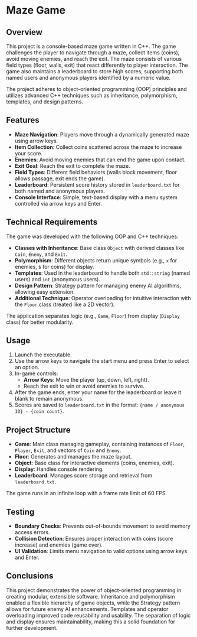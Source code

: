 # Maze Game

## Overview
This project is a console-based maze game written in C++. The game challenges the player to navigate through a maze, collect items (coins), avoid moving enemies, and reach the exit. The maze consists of various field types (floor, walls, exit) that react differently to player interaction. The game also maintains a leaderboard to store high scores, supporting both named users and anonymous players identified by a numeric value.

The project adheres to object-oriented programming (OOP) principles and utilizes advanced C++ techniques such as inheritance, polymorphism, templates, and design patterns.

## Features
- **Maze Navigation**: Players move through a dynamically generated maze using arrow keys.
- **Item Collection**: Collect coins scattered across the maze to increase your score.
- **Enemies**: Avoid moving enemies that can end the game upon contact.
- **Exit Goal**: Reach the exit to complete the maze.
- **Field Types**: Different field behaviors (walls block movement, floor allows passage, exit ends the game).
- **Leaderboard**: Persistent score history stored in `leaderboard.txt` for both named and anonymous players.
- **Console Interface**: Simple, text-based display with a menu system controlled via arrow keys and Enter.

## Technical Requirements
The game was developed with the following OOP and C++ techniques:
- **Classes with Inheritance**: Base class `Object` with derived classes like `Coin`, `Enemy`, and `Exit`.
- **Polymorphism**: Different objects return unique symbols (e.g., `x` for enemies, `$` for coins) for display.
- **Templates**: Used in the leaderboard to handle both `std::string` (named users) and `int` (anonymous users).
- **Design Pattern**: Strategy pattern for managing enemy AI algorithms, allowing easy extension.
- **Additional Technique**: Operator overloading for intuitive interaction with the `Floor` class (treated like a 2D vector).

The application separates logic (e.g., `Game`, `Floor`) from display (`Display` class) for better modularity.

## Usage
1. Launch the executable.
2. Use the arrow keys to navigate the start menu and press Enter to select an option.
3. In-game controls:
   - **Arrow Keys**: Move the player (up, down, left, right).
   - Reach the exit to win or avoid enemies to survive.
4. After the game ends, enter your name for the leaderboard or leave it blank to remain anonymous.
5. Scores are saved to `leaderboard.txt` in the format: `{name / anonymous ID} - {coin count}`.

## Project Structure
- **Game**: Main class managing gameplay, containing instances of `Floor`, `Player`, `Exit`, and vectors of `Coin` and `Enemy`.
- **Floor**: Generates and manages the maze layout.
- **Object**: Base class for interactive elements (coins, enemies, exit).
- **Display**: Handles console rendering.
- **Leaderboard**: Manages score storage and retrieval from `leaderboard.txt`.

The game runs in an infinite loop with a frame rate limit of 60 FPS.

## Testing
- **Boundary Checks**: Prevents out-of-bounds movement to avoid memory access errors.
- **Collision Detection**: Ensures proper interaction with coins (score increase) and enemies (game over).
- **UI Validation**: Limits menu navigation to valid options using arrow keys and Enter.

## Conclusions
This project demonstrates the power of object-oriented programming in creating modular, extensible software. Inheritance and polymorphism enabled a flexible hierarchy of game objects, while the Strategy pattern allows for future enemy AI enhancements. Templates and operator overloading improved code reusability and usability. The separation of logic and display ensures maintainability, making this a solid foundation for further development.
